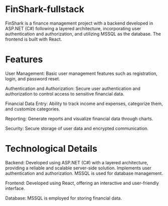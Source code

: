 # FinShark-fullstack

FinShark is a finance management project with a backend developed in ASP.NET (C#) following a layered architecture, incorporating user authentication and authorization, and utilizing MSSQL as the database. The frontend is built with React.

# Features

User Management: Basic user management features such as registration, login, and password reset.

Authentication and Authorization: Secure user authentication and authorization to control access to sensitive financial data.

Financial Data Entry: Ability to track income and expenses, categorize them, and customize categories.

Reporting: Generate reports and visualize financial data through charts.

Security: Secure storage of user data and encrypted communication.

# Technological Details

Backend: Developed using ASP.NET (C#) with a layered architecture, providing a reliable and scalable server-side solution. Implements user authentication and authorization. MSSQL is used for database management.

Frontend: Developed using React, offering an interactive and user-friendly interface.

Database: MSSQL is employed for storing financial data.
